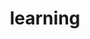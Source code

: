 ---
layout: list
title: learning
slug: learning
menu: true
order: 2
description: >
  성장하는것은 인생에 도움이 된다.
---